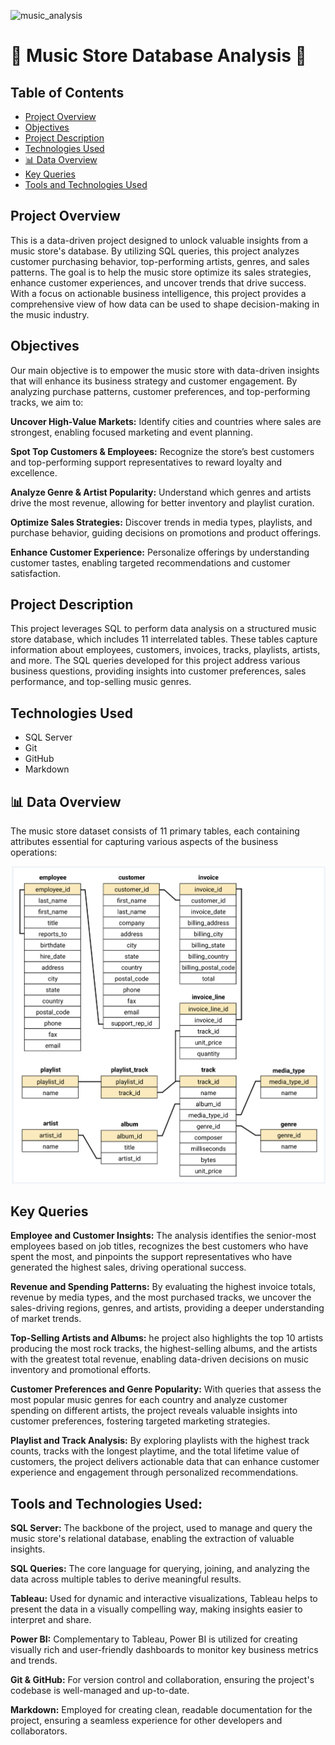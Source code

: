 ![music_analysis](music_analysis.jpg)

# 🎵 Music Store Database Analysis 🎵

## Table of Contents

- [Project Overview](#Project-Overview)
- [Objectives](#Objectives)
- [Project Description](#Project-Description)
- [Technologies Used](#Technologies-Used)
- [📊 Data Overview](#📊-Data-Overview)
- [Key Queries](#Key-Queries)
- [Tools and Technologies Used](#Tools-and-Technologies-Used)
  
## Project Overview

This is a data-driven project designed to unlock valuable insights from a music store's database. By utilizing SQL queries, this project analyzes customer purchasing behavior, top-performing artists, genres, and sales patterns. The goal is to help the music store optimize its sales strategies, enhance customer experiences, and uncover trends that drive success. With a focus on actionable business intelligence, this project provides a comprehensive view of how data can be used to shape decision-making in the music industry.

## Objectives

Our main objective is to empower the music store with data-driven insights that will enhance its business strategy and customer engagement. By analyzing purchase patterns, customer preferences, and top-performing tracks, we aim to:


**Uncover High-Value Markets:** Identify cities and countries where sales are strongest, enabling focused marketing and event planning.

**Spot Top Customers & Employees:** Recognize the store’s best customers and top-performing support representatives to reward loyalty and excellence.

**Analyze Genre & Artist Popularity:** Understand which genres and artists drive the most revenue, allowing for better inventory and playlist curation.

**Optimize Sales Strategies:** Discover trends in media types, playlists, and purchase behavior, guiding decisions on promotions and product offerings.

**Enhance Customer Experience:** Personalize offerings by understanding customer tastes, enabling targeted recommendations and customer satisfaction.


## Project Description

This project leverages SQL to perform data analysis on a structured music store database, which includes 11 interrelated tables. These tables capture information about employees, customers, invoices, tracks, playlists, artists, and more. The SQL queries developed for this project address various business questions, providing insights into customer preferences, sales performance, and top-selling music genres.

## Technologies Used

- SQL Server
- Git
- GitHub
- Markdown

## 📊 Data Overview

The music store dataset consists of 11 primary tables, each containing attributes essential for capturing various aspects of the business operations:

![schema_diagram](schema_diagram.png)


## Key Queries

**Employee and Customer Insights:**
The analysis identifies the senior-most employees based on job titles, recognizes the best customers who have spent the most, and pinpoints the support representatives who have generated the highest sales, driving operational success.

**Revenue and Spending Patterns:**
By evaluating the highest invoice totals, revenue by media types, and the most purchased tracks, we uncover the sales-driving regions, genres, and artists, providing a deeper understanding of market trends.

**Top-Selling Artists and Albums:**
he project also highlights the top 10 artists producing the most rock tracks, the highest-selling albums, and the artists with the greatest total revenue, enabling data-driven decisions on music inventory and promotional efforts.

**Customer Preferences and Genre Popularity:**
 With queries that assess the most popular music genres for each country and analyze customer spending on different artists, the project reveals valuable insights into customer preferences, fostering targeted marketing strategies.

**Playlist and Track Analysis:**
By exploring playlists with the highest track counts, tracks with the longest playtime, and the total lifetime value of customers, the project delivers actionable data that can enhance customer experience and engagement through personalized recommendations.

## Tools and Technologies Used:

**SQL Server:** The backbone of the project, used to manage and query the music store's relational database, enabling the extraction of valuable insights.

**SQL Queries:** The core language for querying, joining, and analyzing the data across multiple tables to derive meaningful results.

**Tableau:** Used for dynamic and interactive visualizations, Tableau helps to present the data in a visually compelling way, making insights easier to interpret and share.

**Power BI:** Complementary to Tableau, Power BI is utilized for creating visually rich and user-friendly dashboards to monitor key business metrics and trends.

**Git & GitHub:** For version control and collaboration, ensuring the project's codebase is well-managed and up-to-date.

**Markdown:** Employed for creating clean, readable documentation for the project, ensuring a seamless experience for other developers and collaborators.
